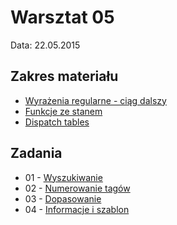 # Warsztat 05
Data: 22.05.2015

## Zakres materiału
* [Wyrażenia regularne - ciąg dalszy](https://github.com/slimakuj/perl/blob/master/class05/lecture.md#wyra%C5%BCenia-regularne---ci%C4%85g-dalszy)
* [Funkcje ze stanem](https://github.com/slimakuj/perl/blob/devel/class05/lecture.md#funkcje-ze-stanem)
* [Dispatch tables](...)

## Zadania
* 01 \- [Wyszukiwanie](https://github.com/slimakuj/perl/blob/master/class05/exercises/ex01-grep.md)
* 02 \- [Numerowanie tagów](https://github.com/slimakuj/perl/blob/master/class05/exercises/ex02-numbering.md)
* 03 \- [Dopasowanie](https://github.com/slimakuj/perl/blob/master/class05/exercises/ex03-match.md)
* 04 \- [Informacje i szablon](https://github.com/slimakuj/perl/blob/master/class05/exercises/ex04-users-template.md)

<!-- ## Dodatkowe informacje-->
<!--* [Przydatne konstrukcje językowe](https://github.com/slimakuj/perl/blob/master/class03/useful-constructs.md)-->

<!--* [Pytania i odpowiedzi](https://github.com/slimakuj/perl/blob/master/class02/questions-and-answers.md)-->
